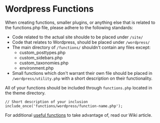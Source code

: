 # Wordpress Functions

When creating functions, smaller plugins, or anything else that is related to the functions.php file, please adhere to the following standards:

* Code related to the actual site shoulde to be placed under `/site/`
* Code that relates to Wordpress, should be placed under `/wordpress/`
* The main directory of `/functions/` shouldn't contain any files except:
  - custom_posttypes.php
  - custom_sidebars.php
  - custom_taxonomies.php
  - environment.php
* Small functions which don't warrant their own file should be placed in `/wordpress/utility.php` with a short description on their functionality.

All of your functions should be included through `functions.php` located in the theme directory.

```
// Short description of your inclusion
include_once('functions/wordpress/function-name.php');
```

For additional [useful functions](http://wiki.40digits.net/resources/wp-functions-to-take-advantage-of/) to take advantage of, read our Wiki article.
